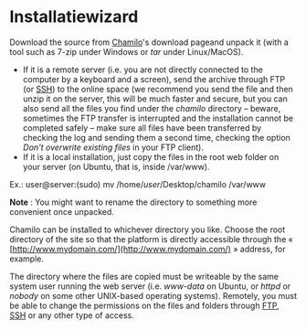 # Installatiewizard

Download the source from [Chamilo](http://www.chamilo.org/en/download)'s download pageand unpack it \(with a tool such as 7-zip under Windows or _tar_ under Linux/MacOS\).

* If it is a remote server \(i.e. you are not directly connected to the computer by a keyboard and a screen\), send the archive through FTP \(or [SSH](http://fr.wikipedia.org/wiki/Secure_Shell)\) to the online space \(we recommend you send the file and then unzip it on the server, this will be much faster and secure, but you can also send all the files you find under the _chamilo_ directory _–_ beware, sometimes the FTP transfer is interrupted and the installation cannot be completed safely – make sure all files have been transferred by checking the log and sending them a second time, checking the option _Don't overwrite existing files_ in your FTP client\).
* If it is a local installation, just copy the files in the root web folder on your server \(on Ubuntu, that is, inside /var/www\).

Ex.: user@server:\(sudo\) mv /home/_user_/Desktop/chamilo /var/www

**Note** : You might want to rename the directory to something more convenient once unpacked.

Chamilo can be installed to whichever directory you like. Choose the root directory of the site so that the platform is directly accessible through the « [http://www.mydomain.com/](http://www.mydomain.com/) » address, for example.

The directory where the files are copied must be writeable by the same system user running the web server \(i.e. _www-data_ on Ubuntu, or _httpd_ or _nobody_ on some other UNIX-based operating systems\). Remotely, you must be able to change the permissions on the files and folders through [FTP](http://fr.wikipedia.org/wiki/FileZilla), [SSH](http://fr.wikipedia.org/wiki/Secure_Shell) or any other type of access.

